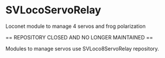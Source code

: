 # SVLocoServoRelay
Loconet module to manage 4 servos and frog polarization


== REPOSITORY CLOSED AND NO LONGER MAINTAINED ==

Modules to manage servos use SVLoco8ServoRelay repository.
